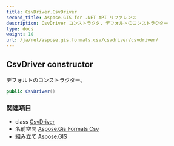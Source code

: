 ```yaml
---
title: CsvDriver.CsvDriver
second_title: Aspose.GIS for .NET API リファレンス
description: CsvDriver コンストラクタ. デフォルトのコンストラクター
type: docs
weight: 10
url: /ja/net/aspose.gis.formats.csv/csvdriver/csvdriver/
---
```

## CsvDriver constructor

デフォルトのコンストラクター。

```csharp
public CsvDriver()
```

### 関連項目

* class [CsvDriver](../)
* 名前空間 [Aspose.Gis.Formats.Csv](../../csvdriver/)
* 組み立て [Aspose.GIS](../../../)


